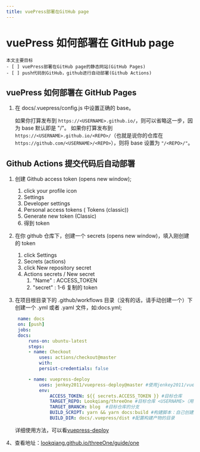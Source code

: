 ```yaml
---
title: vuePress部署在GitHub page
---
```


# vuePress 如何部署在 GitHub page

```
本文主要目标
- [ ] vuePress部署在GitHub page的静态网站(GitHub Pages)
- [ ] push代码到GitHub，github进行自动部署(Github Actions)
```

## vuePress 如何部署在 GitHub Pages

1. 在 docs/.vuepress/config.js 中设置正确的 base。

   如果你打算发布到 `https://<USERNAME>.github.io/`，则可以省略这一步，因为 base 默认即是 "/"。
   如果你打算发布到 `https://<USERNAME>.github.io/<REPO>/`（也就是说你的仓库在 `https://github.com/<USERNAME>/<REPO>`），则将 base 设置为 `"/<REPO>/"`。

## Github Actions 提交代码后自动部署

1. 创建 Github access token (opens new window);
   1. click your profile icon
   2. Settings
   3. Developer settings
   4. Personal access tokens ( Tokens (classic))
   5. Generate new token (Classic)
   6. 得到 token
2. 在你 github 仓库下，创建一个 secrets (opens new window)，填入刚创建的 token
   1. click Settings
   2. Secrets (actions)
   3. click New repository secret
   4. Actions secrets / New secret
      1. "Name" : ACCESS_TOKEN
      2. "secret" : 1-6 复制的 token
3. 在项目根目录下的 .github/workflows 目录（没有的话，请手动创建一个）下创建一个 .yml 或者 .yaml 文件，如:docs.yml;

   ```yml
    name: docs
    on: [push]
    jobs:
    docs:
        runs-on: ubuntu-latest
        steps:
        - name: Checkout
            uses: actions/checkout@master
            with:
            persist-credentials: false

        - name: vuepress-deploy
            uses: jenkey2011/vuepress-deploy@master #使用jenkey2011/vuepress-deploy项目
            env:
                ACCESS_TOKEN: ${{ secrets.ACCESS_TOKEN }} #目标仓库
                TARGET_REPO: Lookqiang/threeOne #目标仓库 <USERNAME>（用户名）/<REPO>（仓库名）
                TARGET_BRANCH: blog  #目标仓库的分支
                BUILD_SCRIPT: yarn && yarn docs:build #构建脚本：自己创建运行的命令 package.json-> scripts:{docs:build:"vuepress build docs"}
                BUILD_DIR: docs/.vuepress/dist #配置构建产物的目录
   ```

   详细使用方法，可以看[vuepress-deploy](https://github.com/jenkey2011/vuepress-deploy/)

4、查看地址：[lookqiang.github.io/threeOne/guide/one](https://lookqiang.github.io/threeOne/guide/one.html)
